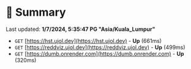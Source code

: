 # 📖 Summary
Last updated: **1/7/2024, 5:35:47 PG "Asia/Kuala_Lumpur"**

- `GET` [https://hst.ujol.dev](https://hst.ujol.dev) - **Up** (661ms)
- `GET` [https://reddviz.ujol.dev](https://reddviz.ujol.dev) - **Up** (499ms)
- `GET` [https://dumb.onrender.com](https://dumb.onrender.com) - **Up** (320ms)
